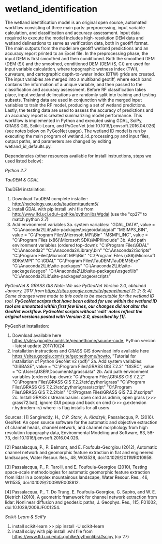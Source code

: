 # wetland_identification

The wetland identification model is an original open source, automated workflow consisting of three main parts: preprocessing, input variable calculation, and classification and accuracy assessment. Input data required to execute the model includes high-resolution DEM data and wetland delineations to serve as verification data, both in geotiff format. The main outputs from the model are geotiff wetland predictions and an accuracy report printed to an Excel file. In the preprocessing phase, the input DEM is first smoothed and then conditioned. Both the smoothed DEM (DEM (S)) and the smoothed, conditioned DEM (DEM (S, C)) are used for input variable calculation, where topographic wetness index (TWI), curvature, and cartographic depth-to-water index (DTW) grids are created. The input variables are merged into a multiband geotiff, where each band contains the information of a unique variable, and then passed to the classification and accuracy assessment. Before RF classification takes place, input wetland delineations are randomly split into training and testing subsets. Training data are used in conjunction with the merged input variables to train the RF model, producing a set of wetland predictions. Lastly, the testing data are used to assess the accuracy of predictions and an accuracy report is created summarizing model performance. This workflow is implemented in Python and executed using GDAL, SciPy, GRASS GIS, Scikit-Learn, and PyGeoNet (doi:10.1016/j.envsoft.2016.04.026) (see notes below on PyGeoNet usage). The wetland ID model is run by executing the main program of wetland_id_processing.py and input files, output paths, and parameters are changed by editing wetland_id_defaults.py.

Dependencies (other resources available for install instructions, steps we used listed below):

*Python 2.7*

*TauDEM & GDAL*

  TauDEM installation:
  
  1. Download TauDEM complete installer: http://hydrology.usu.edu/taudem/taudem5/
  2. Install GDAL with pip install .whl file from http://www.lfd.uci.edu/~gohlke/pythonlibs/#gdal (use the "cp27" to match python 2.7)
  3. Add environment variables
    3a. system variables: 
      "GDAL_DATA", value = "C:\Anaconda2\Lib\site-packages\osgeo\data\gdal"
      "MSIMPS_BIN", value = "C:\Program Files\Microsoft MPI\Bin"
      "MSMPI_INC", value = "C:\Program Files (x86)\Microsoft SDKs\MPI\Include\"
    3b. Add path environment variables (ordered top-down): 
      "C:\Program Files\GDAL"
      "C:\Anaconda2"
      "C:\Anaconda2\Library\bin"
      "C:\Anaconda2\Scripts"
      "C:\Program Files\Microsoft MPI\Bin\"
      "C:\Program Files (x86)\Microsoft SDKs\MPI"
      "C:\GDAL"
      "C:\Program Files\TauDEM\TauDEM5Exe"
      "C:\Anaconda2\Lib\site-packages"
      "C:\Anaconda2\Lib\site-packages\osgeo"
      "C:\Anaconda2\Lib\site-packages\osgeo\lib"
      "C:\Anaconda2\Lib\site-packages\osgeo\scripts"

*PyGeoNet & GRASS GIS*
_Note: We use PyGeoNet Version 2.0, obtained January, 2017 from https://sites.google.com/site/geonethome/ [1; 2; 3; 4]. Some changes were made to this code to be executable for the wetland ID tool. **PyGeoNet scripts that have been edited for use within the wetland ID tool are annotated within first few lines, our changes did not alter the GeoNet workflow. PyGeoNet scripts without 'edit' notes reflect the original versions posted with Version 2.0, described by [1].**_
 
 PyGeoNet installation:
 1. Download available here https://sites.google.com/site/geonethome/source-code, Python version - latest update 2017/10/24
 2. Installation instructions and GRASS GIS download info available here https://sites.google.com/site/geonethome/howto, "Tutorial for installation of Python GeoNet v2 (pdf)"
   2a. Add system variables: 
       "GISBASE", value = "C:\Program Files\GRASS GIS 7.2.2"
       "GISRC", value = "C:\Users\USER\Documents\grassdata"
   2b. Add path environment variables (ordered top-down):
       "C:\Program Files\GRASS GIS 7.2.2"
       "C:\Program Files\GRASS GIS 7.2.2\etc\python\grass"
       "C:\Program Files\GRASS GIS 7.2.2\etc\python\grass\script"
       "C:\Program Files\GRASS GIS 7.2.2\bin"
       "C:\Program Files\GRASS GIS 7.2.2\scripts"
    2c. Install GRASS r.stream.basins:
      open cmd as admin, open grass (>>> grass72.bat), ignore GUI popup and back on cmd (>>> g.extension r.hydrodem -s) where -s flag   installs for all users

Sources:
[1] Sangireddy, H.*, C.P. Stark, A. Kladzyk*, Passalacqua, P. (2016). GeoNet: An open source software for the automatic and objective extraction of channel heads, channel network, and channel morphology from high resolution topography data, Environmental Modeling and Software, 83, 58-73, doi:10.1016/j.envsoft.2016.04.026. 

[2] Passalacqua, P., P. Belmont, and E. Foufoula-Georgiou (2012), Automatic channel network and geomorphic feature extraction in flat and engineered landscapes, Water Resour. Res., 48, W03528, doi:10.1029/2011WR010958.

[3] Passalacqua, P., P. Tarolli, and E. Foufoula-Georgiou (2010), Testing space-scale methodologies for automatic geomorphic feature extraction from lidar in a complex mountainous landscape, Water Resour. Res., 46, W11535, doi:10.1029/2009WR008812.

[4] Passalacqua, P., T. Do Trung, E. Foufoula-Georgiou, G. Sapiro, and W. E. Dietrich (2010), A geometric framework for channel network extraction from lidar: Nonlinear diffusion and geodesic paths, J. Geophys. Res., 115, F01002, doi:10.1029/2009JF001254.


*Scikit-Learn & SciPy*

  1. install scikit-learn >> pip install -U scikit-learn
  2. install scipy with pip install .whl file from https://www.lfd.uci.edu/~gohlke/pythonlibs/#scipy (cp 27)

